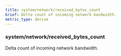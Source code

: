 ```yaml
---
title: system/network/received_bytes_count
brief: Delta count of incoming network bandwidth.
metric_type: derive
---
```

### system/network/received_bytes_count

Delta count of incoming network bandwidth.